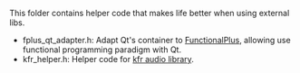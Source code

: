 This folder contains helper code that makes life better when using external libs.

- fplus_qt_adapter.h: Adapt Qt's container to [FunctionalPlus](https://github.com/Dobiasd/FunctionalPlus/blob/master), allowing use functional programming paradigm with Qt.
- kfr_helper.h: Helper code for [kfr audio library](https://www.kfrlib.com/).